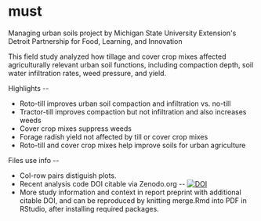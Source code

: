 # must
Managing urban soils project 
by Michigan State University Extension's Detroit Partnership for Food, Learning, and Innovation

This field study analyzed how tillage and cover crop mixes affected agriculturally relevant urban soil functions, including compaction depth, soil water infiltration rates, weed pressure, and yield.

Highlights --
- Roto-till improves urban soil compaction and infiltration vs. no-till
- Tractor-till improves compaction but not infiltration and also increases weeds
- Cover crop mixes suppress weeds
- Forage radish yield not affected by till or cover crop mixes
- Roto-till and cover crop mixes help improve soils for urban agriculture

Files use info --
- Col-row pairs distiguish plots.
- Recent analysis code DOI citable via Zenodo.org -- [![DOI](https://zenodo.org/badge/510875270.svg)](https://zenodo.org/badge/latestdoi/510875270)
- More study information and context in report preprint with additional citable DOI, and can be reproduced by knitting merge.Rmd into PDF in RStudio, after installing required packages.
